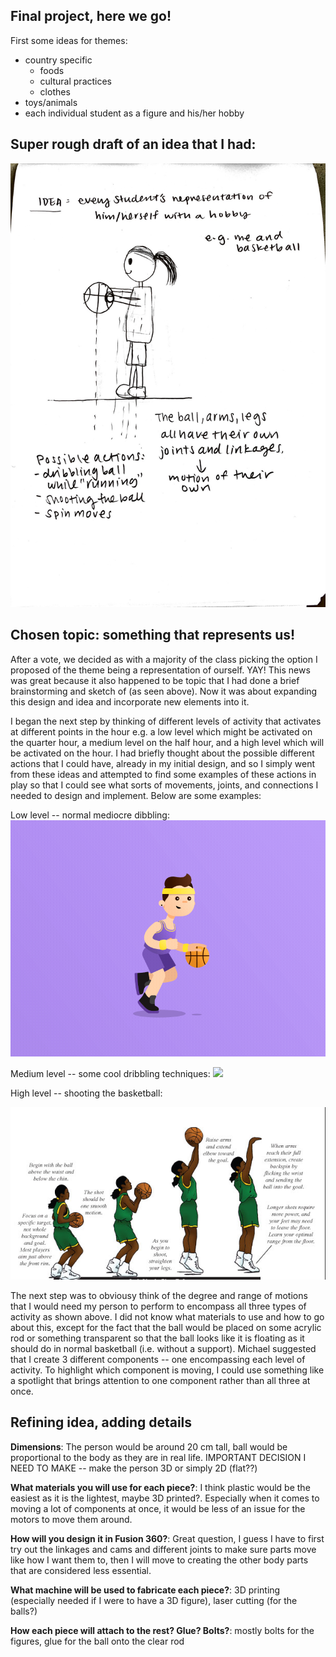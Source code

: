 ## Final project, here we go!

First some ideas for themes:
- country specific 
    - foods
    - cultural practices
    - clothes
- toys/animals
- each individual student as a figure and his/her hobby


## Super rough draft of an idea that I had:
![](finalprojectidea.JPG) 

## Chosen topic: something that represents us!
After a vote, we decided as with a majority of the class picking the option I proposed of the theme being a representation of ourself. YAY! This news was great because it also happened to be topic that I had done a brief brainstorming and sketch of (as seen above). Now it was about expanding this design and idea and incorporate new elements into it.  

I began the next step by thinking of different levels of activity that activates at different points in the hour e.g. a low level which might be activated on the quarter hour, a medium level on the half hour, and a high level which will be activated on the hour. I had briefly thought about the possible different actions that I could have, already in my initial design, and so I simply went from these ideas and attempted to find some examples of these actions in play so that I could see what sorts of movements, joints, and connections I needed to design and implement. Below are some examples:

Low level -- normal mediocre dibbling:
![](mechanism2.gif)

Medium level -- some cool dribbling techniques:
![](mechanism3.gif)

High level -- shooting the basketball: 

![](mechanism1.png) 

The next step was to obviousy think of the degree and range of motions that I would need my person to perform to encompass all three types of activity as shown above. I did not know what materials to use and how to go about this, except for the fact that the ball would be placed on some acrylic rod or something transparent so that the ball looks like it is floating as it should do in normal basketball (i.e. without a support). Michael suggested that I create 3 different components -- one encompassing each level of activity. To highlight which component is moving, I could use something like a spotlight that brings attention to one component rather than all three at once. 

## Refining idea, adding details
**Dimensions**: The person would be around 20 cm tall, ball would be proportional to the body as they are in real life. IMPORTANT DECISION I NEED TO MAKE -- make the person 3D or simply 2D (flat??) 

**What materials you will use for each piece?**: I think plastic would be the easiest as it is the lightest, maybe 3D printed?. Especially when it comes to moving a lot of components at once, it would be less of an issue for the motors to move them around.    

**How will you design it in Fusion 360?**: Great question, I guess I have to first try out the linkages and cams and different joints to make sure parts move like how I want them to, then I will move to creating the other body parts that are considered less essential.  

**What machine will be used to fabricate each piece?**: 3D printing (especially needed if I were to have a 3D figure), laser cutting (for the balls?) 

**How each piece will attach to the rest? Glue? Bolts?**: mostly bolts for the figures, glue for the ball onto the clear rod 



